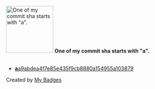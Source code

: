 <img src="https://github.com/my-badges/my-badges/blob/master/src/all-badges/abc-commit/a-commit.png?raw=true" alt="One of my commit sha starts with &quot;a&quot;." title="One of my commit sha starts with &quot;a&quot;." width="128">
<strong>One of my commit sha starts with &quot;a&quot;.</strong>
<br><br>

- <a href="https://github.com/viniciustozzi/bat_sonar_game/commit/aa9abdea4f7e85e435f9cb8880a154955a103879"><strong>a</strong>a9abdea4f7e85e435f9cb8880a154955a103879</a>


Created by <a href="https://github.com/my-badges/my-badges">My Badges</a>